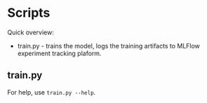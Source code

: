 # Scripts
Quick overview:
- train.py - trains the model, logs the training artifacts to MLFlow experiment tracking plaform. 

## train.py
For help, use `train.py --help`.
